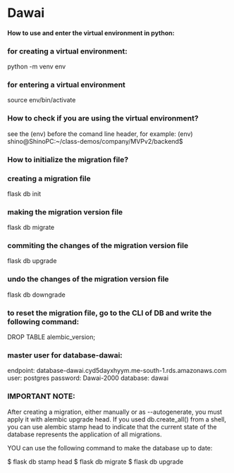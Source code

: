 # Dawai

#### How to use and enter the virtual environment in python:

### for creating a virtual environment:

python -m venv env

### for entering a virtual environment

source env/bin/activate

### How to check if you are using the virtual environment?

see the (env) before the comand line header, for example:
(env) shino@ShinoPC:~/class-demos/company/MVPv2/backend$

### How to initialize the migration file?

### creating a migration file

flask db init

### making the migration version file

flask db migrate

### commiting the changes of the migration version file

flask db upgrade

### undo the changes of the migration version file

flask db downgrade

### to reset the migration file, go to the CLI of DB and write the following command:

DROP TABLE alembic_version;

### master user for database-dawai:

endpoint: database-dawai.cyd5dayxhyym.me-south-1.rds.amazonaws.com
user: postgres
password: Dawai-2000
database: dawai

### IMPORTANT NOTE:

After creating a migration, either manually or as --autogenerate, you must apply it with alembic upgrade head. If you used db.create_all() from a shell, you can use alembic stamp head to indicate that the current state of the database represents the application of all migrations.

YOU can use the following command to make the database up to date:

$ flask db stamp head
$ flask db migrate
$ flask db upgrade
